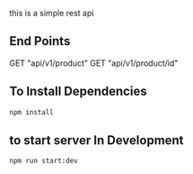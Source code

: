 this is a simple rest api 

## End Points
GET "api/v1/product"
GET "api/v1/product/id"

## To Install Dependencies
```bash
npm install
```
## to start server In Development
```bash
npm run start:dev
```